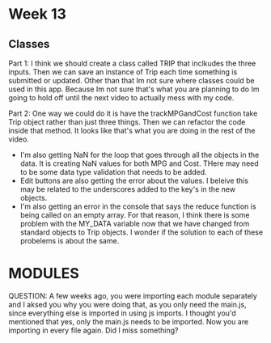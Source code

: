 # Week 13
## Classes

Part 1: 
I think we should create a class called TRIP that inclkudes the three inputs. Then we can save an instance of Trip each time something is submitted or updated. 
Other than that Im not sure where classes could be used in this app. Because Im not sure that's what you are planning to do Im going to hold off until the next video to actually mess with my code.

Part 2:
One way we could do it is have the trackMPGandCost function take Trip object rather than just three things. Then we can refactor the code inside that method.
It looks like that's what you are doing in the rest of the video.

- I'm also getting NaN for the loop that goes through all the objects in the data. It is creating NaN values for both MPG and Cost. THere may need to be some data type validation that needs to be added.
- Edit buttons are also getting the error about the values. I beleive this may be related to the underscores added to the key's in the new objects.
- I'm also getting an error in the console that says the reduce function is being called on an empty array. For that reason, I think there is some problem with the MY_DATA variable now that we have changed from standard objects to Trip objects. I wonder if the solution to each of these probelems is about the same.

# MODULES
QUESTION: A few weeks ago, you were importing each module separately and I aksed you why you were doing that, as you only need the main.js, since everything else is imported in using js imports. I thought you'd mentioned that yes, only the main.js needs to be imported. Now you are importing in every file again. Did I miss something?


